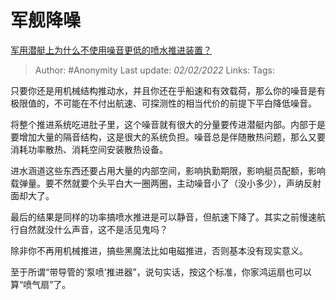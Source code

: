 # 军舰降噪
[军用潜艇上为什么不使用噪音更低的喷水推进装置？](https://www.zhihu.com/question/323697860/answer/689867951)

> Author: #Anonymity
> Last update: *02/02/2022*
> Links:
> Tags:

只要你还是用机械结构推动水，并且你还在乎船速和有效载荷，那么你的噪音是有极限值的，不可能在不付出航速、可探测性的相当代价的前提下平白降低噪音。

将整个推进系统吃进肚子里，这个噪音就有很大的分量要传进潜艇内部。内部于是要增加大量的隔音结构，这是很大的系统负担。噪音总是伴随散热问题，那么又要消耗功率散热、消耗空间安装散热设备。

进水涵道这些东西还要占用大量的内部空间，影响执勤期限，影响艇员配额，影响载弹量。要不然就要个头平白大一圈两圈，主动噪音小了（没小多少），声纳反射面却大了。

最后的结果是同样的功率搞喷水推进是可以静音，但航速下降了。其实之前慢速航行自然就没什么声音，这不是活见鬼吗？

除非你不再用机械推进，搞些黑魔法比如电磁推进，否则基本没有现实意义。

至于所谓“带导管的‘泵喷’推进器”，说句实话，按这个标准，你家鸿运扇也可以算“喷气扇”了。
